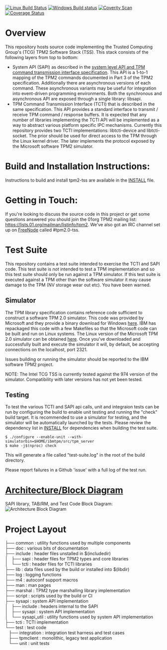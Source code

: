 [![Linux Build Status](https://travis-ci.org/tpm2-software/tpm2-tss.svg?branch=master)](https://travis-ci.org/tpm2-software/tpm2-tss)
[![Windows Build status](https://ci.appveyor.com/api/projects/status/2rdmyn1ndkiavngn?svg=true)](https://ci.appveyor.com/project/tpm2-software/tpm2-tss)
[![Coverity Scan](https://img.shields.io/coverity/scan/3997.svg)](https://scan.coverity.com/projects/tpm2-tss)
[![Coverage Status](https://coveralls.io/repos/github/01org/tpm2-tss/badge.svg?branch=master)](https://coveralls.io/github/01org/tpm2-tss?branch=master)

# Overview
This repository hosts source code implementing the Trusted Computing Group's (TCG) TPM2 Software Stack (TSS).
This stack consists of the following layers from top to bottom:

* System API (SAPI) as described in the  [system level API and TPM command transmission interface specification](http://www.trustedcomputinggroup.org/resources/tss_system_level_api_and_tpm_command_transmission_interface_specification).
This API is a 1-to-1 mapping of the TPM2 commands documented in Part 3 of the TPM2 specification.
Additionally there are asynchronous versions of each command.
These asynchronous variants may be useful for integration into event-driven programming environments.
Both the synchronous and asynchronous API are exposed through a single library: libsapi.
* TPM Command Transmission Interface (TCTI) that is described in the same specification.
This API provides a standard interface to transmit / receive TPM command / response buffers.
It is expected that any number of libraries implementing the TCTI API will be implemented as a way to abstract various platform specific IPC mechanisms.
Currently this repository provides two TCTI implementations: libtcti-device and libtcti-socket.
The prior should be used for direct access to the TPM through the Linux kernel driver.
The later implements the protocol exposed by the Microsoft software TPM2 simulator.

# Build and Installation Instructions:
Instructions to build and install tpm2-tss are available in the [INSTALL](INSTALL.md) file.

# Getting in Touch:
If you're looking to discuss the source code in this project or get some questions answered you should join the 01org TPM2 mailing list: https://lists.01.org/mailman/listinfo/tpm2.
We've also got an IRC channel set up on [FreeNode](https://freenode.net/) called #tpm2.0-tss.

# Test Suite
This repository contains a test suite intended to exercise the TCTI and SAPI code.
This test suite is *not* intended to test a TPM implementation and so this test suite should only be run against a TPM simulator.
If this test suite is executed against a TPM other than the software simulator it may cause damage to the TPM (NV storage wear out etc).
You have been warned.

## Simulator
The TPM library specification contains reference code sufficient to construct a software TPM 2.0 simulator.
This code was provided by Microsoft and they provide a binary download for Windows [here](https://www.microsoft.com/en-us/download/details.aspx?id=52507).
IBM has repackaged this code with a few Makefiles so that the Microsoft code can be built and run on Linux systems.
The Linux version of the Microsoft TPM 2.0 simulator can be obtained [here](https://downloads.sourceforge.net/project/ibmswtpm2/ibmtpm974.tar.gz).
Once you've downloaded and successfully built and execute the simulator it will, by default, be accepting connections on the localhost, port 2321.

Issues building or running the simulator should be reported to the IBM software TPM2 project.

NOTE: The Intel TCG TSS is currently tested against the 974 version of the simulator.
Compatibility with later versions has not yet been tested.

## Testing
To test the various TCTI and SAPI api calls, unit and integraion tests can
be run by configuring the build to enable unit testing and running the "check"
build target. It is recommended to use a simulator for testing, and the
simulator will be automatically launched by the tests. Please review the
dependency list in [INSTALL](INSTALL.md) for dependencies when building
the test suite.
```
$ ./configure --enable-unit --with-simulatorbin=$HOME/ibmtpm/src/tpm_server
$ make -j$(nproc) check
```
This will generate a file called "test-suite.log" in the root of the build
directory.

Please report failures in a Github 'issue' with a full log of the test run.

# [Architecture/Block Diagram](doc/arch.md)
SAPI library, TAB/RM, and Test Code Block Diagram:
![Architecture Block Diagram](doc/TSS%20block%20diagram.png)

# Project Layout
├── common  : utility functions used by multiple components  
├── doc     : various bits of documentation  
├── include : header files unstalled in $(includedir)  
│   ├── sapi        : header files for TPM2 types and core libraries  
│   └── tcti        : header files for TCTI libraries  
├── lib     : data files used by the build or installed into $(libdir)  
├── log     : logging functions  
├── m4      : autoconf support macros  
├── man     : man pages  
├── marshal : TPM2 type marshalling library implementation  
├── script  : scripts used by the build or CI  
├── sysapi  : system API implementation  
│   ├── include     : headers internal to the SAPI  
│   ├── sysapi      : system API implementation  
│   └── sysapi_util : utility functions used by system API implementation  
├── tcti    : TCTI implementation  
└── test    : test code  
    ├── integration : integration test harness and test cases  
    ├── tpmclient   : monolithic, legacy test application  
    └── unit        : unit tests  
